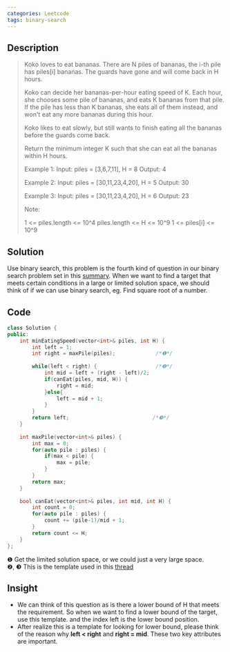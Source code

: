 ```yaml
---
categories: Leetcode
tags: binary-search
---
```


## Description
>Koko loves to eat bananas.  There are N piles of bananas, the i-th pile has piles[i] bananas.  The guards have gone and will come back in H hours.
>
>Koko can decide her bananas-per-hour eating speed of K.  Each hour, she chooses some pile of bananas, and eats K bananas from that pile.  If the pile has less than K bananas, she eats all of them instead, and won't eat any more bananas during this hour.
>
>Koko likes to eat slowly, but still wants to finish eating all the bananas before the guards come back.
>
>Return the minimum integer K such that she can eat all the bananas within H hours.
>
>Example 1:
>Input: piles = [3,6,7,11], H = 8
Output: 4
>
>Example 2:
Input: piles = [30,11,23,4,20], H = 5
Output: 30
>
>Example 3:
Input: piles = [30,11,23,4,20], H = 6
Output: 23
> 
>Note:
>
>1 <= piles.length <= 10^4
piles.length <= H <= 10^9
1 <= piles[i] <= 10^9

## Solution
Use binary search, this problem is the fourth kind of question in our binary search problem set in this [summary](https://strstr.io/Binary-Search/). When we want to find a target that meets certain conditions in a large or limited solution space, we should think of if we can use binary search, eg. Find square root of a number.

## Code
``` cpp
class Solution {
public:
    int minEatingSpeed(vector<int>& piles, int H) {
        int left = 1;
        int right = maxPile(piles);             /*❶*/
        
        while(left < right) {                   /*❷*/
            int mid = left + (right - left)/2;
            if(canEat(piles, mid, H)) {
                right = mid;
            }else{
                left = mid + 1;
            }
        }
        return left;                           /*❸*/
    }
    
    int maxPile(vector<int>& piles) {
        int max = 0;
        for(auto pile : piles) {
            if(max < pile) {
                max = pile;
            }
        }
        return max;
    }
    
    bool canEat(vector<int>& piles, int mid, int H) {
        int count = 0;
        for(auto pile : piles) {
            count += (pile-1)/mid + 1;
        }
        return count <= H;
    }
};
```
❶ Get the limited solution space, or we could just a very large space.  
❷, ❸ This is the template used in this [thread](https://strstr.io/Leetcode1060-Missing-Element-in-Sorted-Array/)

## Insight
- We can think of this question as is there a lower bound of H that meets the requirement. So when we want to find a lower bound of the target, use this template. and the index left is the lower bound position.
- After realize this is a template for looking for lower bound, please think of the reason why **left < right** and **right = mid**. These two key attributes are important.
